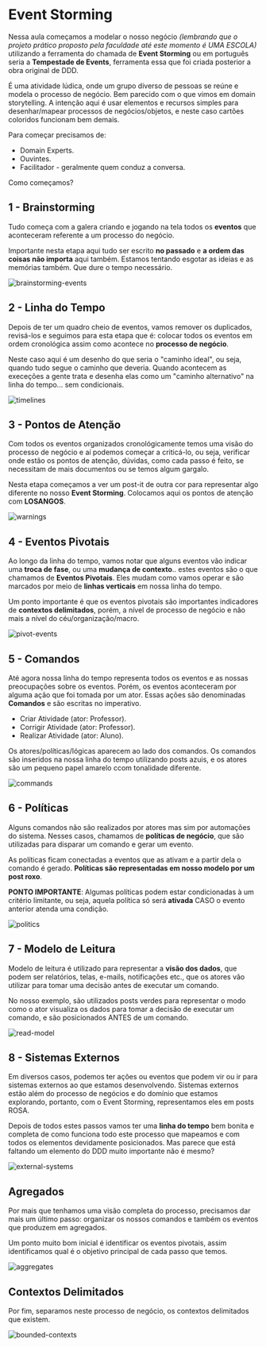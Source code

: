 # Event Storming

Nessa aula começamos a modelar o nosso negócio *(lembrando que o projeto prático proposto pela faculdade até este momento é UMA ESCOLA)* utilizando a ferramenta do chamada de **Event Storming** ou em português seria a **Tempestade de Events**, ferramenta essa que foi criada posterior a obra original de DDD.

É uma atividade lúdica, onde um grupo diverso de pessoas se reúne e modela o processo de negócio. Bem parecido com o que vimos em domain storytelling. A intenção aqui é usar elementos e recursos simples para desenhar/mapear processos de negócios/objetos, e neste caso cartões coloridos funcionam bem demais. 

Para começar precisamos de: 
- Domain Experts.
- Ouvintes.
- Facilitador - geralmente quem conduz a conversa.

Como começamos? 

## 1 - Brainstorming

Tudo começa com a galera criando e jogando na tela todos os **eventos** que aconteceram referente a um processo do negócio.

Importante nesta etapa aqui tudo ser escrito **no passado** e **a ordem das coisas não importa** aqui também. Estamos tentando esgotar as ideias e as memórias também. Que dure o tempo necessário.

![brainstorming-events](brainstorming-events.png)

## 2 - Linha do Tempo

Depois de ter um quadro cheio de eventos, vamos remover os duplicados, revisá-los e seguimos para esta etapa que é: colocar todos os eventos em ordem cronológica assim como acontece no **processo de negócio**.

Neste caso aqui é um desenho do que seria o "caminho ideal", ou seja, quando tudo segue o caminho que deveria. Quando acontecem as execeções a gente trata e desenha elas como um "caminho alternativo" na linha do tempo... sem condicionais.

![timelines](timeline.png)

## 3 - Pontos de Atenção 

Com todos os eventos organizados cronológicamente temos uma visão do processo de negócio e aí podemos começar a criticá-lo, ou seja, verificar onde estão os pontos de atenção, dúvidas, como cada passo é feito, se necessitam de mais documentos ou se temos algum gargalo. 

Nesta etapa começamos a ver um post-it de outra cor para representar algo diferente no nosso **Event Storming**. Colocamos aqui os pontos de atenção com **LOSANGOS**.

![warnings](warnings.png)

## 4 - Eventos Pivotais

Ao longo da linha do tempo, vamos notar que alguns eventos vão indicar uma **troca de fase**, ou uma **mudança de contexto**.. estes eventos são o que chamamos de **Eventos Pivotais**. Eles mudam como vamos operar e são marcados por meio de **linhas verticais** em nossa linha do tempo. 

Um ponto importante é que os eventos pivotais são importantes indicadores de **contextos delimitados**, porém, a nível de processo de negócio e não mais a nível do céu/organização/macro.

![pivot-events](pivot-event.png)

## 5 - Comandos

Até agora nossa linha do tempo representa todos os eventos e as nossas preocupações sobre os eventos. Porém, os eventos aconteceram por alguma ação que foi tomada por um ator. Essas ações são denominadas **Comandos** e são escritas no imperativo.

- Criar Atividade (ator: Professor).
- Corrigir Atividade (ator: Professor).
- Realizar Atividade (ator: Aluno).

Os atores/políticas/lógicas aparecem ao lado dos comandos. Os comandos são inseridos na nossa linha do tempo utilizando posts azuis, e os atores são um pequeno papel amarelo ccom tonalidade diferente.

![commands](commands.png)

## 6 - Políticas

Alguns comandos não são realizados por atores mas sim por automações do sistema. Nesses casos, chamamos de **políticas de negócio**, que são utilizadas para disparar um comando e gerar um evento. 

As políticas ficam conectadas a eventos que as ativam e a partir dela o comando é gerado. **Políticas são representadas em nosso modelo por um post roxo**.

**PONTO IMPORTANTE**: Algumas políticas podem estar condicionadas à um critério limitante, ou seja, aquela política só será **ativada** CASO o evento anterior atenda uma condição. 

![politics](politics.png)

## 7 - Modelo de Leitura

Modelo de leitura é utilizado para representar a **visão dos dados**, que podem ser relatórios, telas, e-mails, notificações etc., que os atores vão utilizar para tomar uma decisão antes de executar um comando. 

No nosso exemplo, são utilizados posts verdes para representar o modo como o ator visualiza os dados para tomar a decisão de executar um comando, e são posicionados ANTES de um comando. 

![read-model](./read-model.png)

## 8 - Sistemas Externos

Em diversos casos, podemos ter ações ou eventos que podem vir ou ir para sistemas externos ao que estamos desenvolvendo. Sistemas externos estão além do processo de negócios e do domínio que estamos explorando, portanto, com o Event Storming, representamos eles em posts ROSA.

Depois de todos estes passos vamos ter uma **linha do tempo** bem bonita e completa de como funciona todo este processo que mapeamos e com todos os elementos devidamente posicionados. Mas parece que está faltando um elemento do DDD muito importante não é mesmo? 

![external-systems](./external-systems.png)

## Agregados

Por mais que tenhamos uma visão completa do processo, precisamos dar mais um último passo: organizar os nossos comandos e também os eventos que produzem em agregados.

Um ponto muito bom inicial é identificar os eventos pivotais, assim identificamos qual é o objetivo principal de cada passo que temos. 

![aggregates](aggregates.png)

## Contextos Delimitados

Por fim, separamos neste processo de negócio, os contextos delimitados que existem. 

![bounded-contexts](bounded-contexts.png)